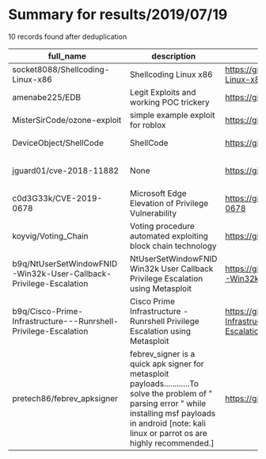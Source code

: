 
# Summary for results/2019/07/19
    
10 records found after deduplication

| full_name | description | html_url | matched_list | matched_count | pushed_at | size | stargazers_count | language | forks_count | vul_ids |
|-------------------------------------------------------------------|-----------------------------------------------------------------------------------------------------------------------------------------------------------------------------------------------------------------------|--------------------------------------------------------------------------------------|-----------------------------------------------------------------------------|-----------------|---------------------------|--------|--------------------|------------|---------------|--------------------|
| socket8088/Shellcoding-Linux-x86 | Shellcoding Linux x86 | https://github.com/socket8088/Shellcoding-Linux-x86 | ['shellcode'] | 1 | 2019-07-19 23:38:44+00:00 | 148 | 2 | Assembly | 2 | [] |
| amenabe225/EDB | Legit Exploits and working POC trickery | https://github.com/amenabe225/EDB | ['exploit'] | 1 | 2019-07-19 15:09:34+00:00 | 3 | 0 | Python | 0 | [] |
| MisterSirCode/ozone-exploit | simple example exploit for roblox | https://github.com/MisterSirCode/ozone-exploit | ['exploit'] | 1 | 2019-07-19 00:35:59+00:00 | 900 | 0 | | 0 | [] |
| DeviceObject/ShellCode | ShellCode | https://github.com/DeviceObject/ShellCode | ['shellcode'] | 1 | 2019-07-19 02:34:58+00:00 | 26 | 1 | Python | 0 | [] |
| jguard01/cve-2018-11882 | None | https://github.com/jguard01/cve-2018-11882 | ['cve-2'] | 1 | 2019-07-19 01:41:58+00:00 | 0 | 0 | nan | 0 | ['CVE-2018-11882'] |
| c0d3G33k/CVE-2019-0678 | Microsoft Edge Elevation of Privilege Vulnerability | https://github.com/c0d3G33k/CVE-2019-0678 | ['cve-2'] | 1 | 2019-07-19 12:15:19+00:00 | 1 | 0 | nan | 2 | ['CVE-2019-0678'] |
| koyvig/Voting_Chain | Voting procedure automated exploiting block chain technology | https://github.com/koyvig/Voting_Chain | ['exploit'] | 1 | 2019-07-19 18:41:31+00:00 | 0 | 0 | | 0 | [] |
| b9q/NtUserSetWindowFNID-Win32k-User-Callback-Privilege-Escalation | NtUserSetWindowFNID Win32k User Callback Privilege Escalation using Metasploit | https://github.com/b9q/NtUserSetWindowFNID-Win32k-User-Callback-Privilege-Escalation | ['metasploit module OR payload'] | 1 | 2019-07-19 23:10:17+00:00 | 3 | 0 | Ruby | 1 | [] |
| b9q/Cisco-Prime-Infrastructure---Runrshell-Privilege-Escalation | Cisco Prime Infrastructure - Runrshell Privilege Escalation using Metasploit | https://github.com/b9q/Cisco-Prime-Infrastructure---Runrshell-Privilege-Escalation | ['metasploit module OR payload'] | 1 | 2019-07-19 23:31:10+00:00 | 2 | 0 | C | 0 | [] |
| pretech86/febrev_apksigner | febrev_signer is a quick apk signer for metasploit payloads............To solve the problem of " parsing error " while installing msf payloads in android [note: kali linux or parrot os are highly recommended.] | https://github.com/pretech86/febrev_apksigner | ['metasploit module OR metasploit payload', 'metasploit module OR payload'] | 2 | 2019-07-19 05:03:11+00:00 | 20 | 1 | nan | 1 | [] |
